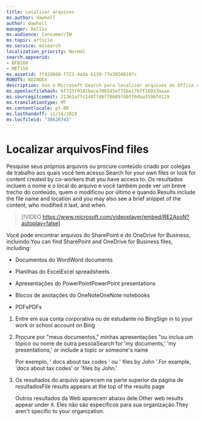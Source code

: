 ```yaml
---
title: Localizar arquivos
ms.author: dawholl
author: dawholl
manager: kellis
ms.audience: Consumer/IW
ms.topic: article
ms.service: mssearch
localization_priority: Normal
search.appverid:
- BFB160
- MET150
ms.assetid: ff42d668-f721-4ada-b130-77e38508197c
ROBOTS: NOINDEX
description: Use o Microsoft Search para localizar arquivos do Office e PDFs e as informações que você verá
ms.openlocfilehash: 6f723f9101bece706545e775be17b7f26033aaae
ms.sourcegitcommit: 21361af7c244ffd6ff8689fd0ff0daa359bf4129
ms.translationtype: MT
ms.contentlocale: pt-BR
ms.lasthandoff: 11/14/2019
ms.locfileid: "38626743"
---
```

# <a name="find-files"></a><span data-ttu-id="49b95-103">Localizar arquivos</span><span class="sxs-lookup"><span data-stu-id="49b95-103">Find files</span></span>

<span data-ttu-id="49b95-104">Pesquise seus próprios arquivos ou procure conteúdo criado por colegas de trabalho aos quais você tem acesso.</span><span class="sxs-lookup"><span data-stu-id="49b95-104">Search for your own files or look for content created by co-workers that you have access to.</span></span> <span data-ttu-id="49b95-105">Os resultados incluem o nome e o local do arquivo e você também pode ver um breve trecho do conteúdo, quem o modificou por último e quando.</span><span class="sxs-lookup"><span data-stu-id="49b95-105">Results include the file name and location and you may also see a brief snippet of the content, who modified it last, and when.</span></span>
  
> [!VIDEO https://www.microsoft.com/videoplayer/embed/RE2AsoN?autoplay=false]
  
<span data-ttu-id="49b95-106">Você pode encontrar arquivos do SharePoint e do OneDrive for Business, incluindo:</span><span class="sxs-lookup"><span data-stu-id="49b95-106">You can find SharePoint and OneDrive for Business files, including:</span></span>
  
- <span data-ttu-id="49b95-107">Documentos do Word</span><span class="sxs-lookup"><span data-stu-id="49b95-107">Word documents</span></span>
    
- <span data-ttu-id="49b95-108">Planilhas do Excel</span><span class="sxs-lookup"><span data-stu-id="49b95-108">Excel spreadsheets</span></span>
    
- <span data-ttu-id="49b95-109">Apresentações do PowerPoint</span><span class="sxs-lookup"><span data-stu-id="49b95-109">PowerPoint presentations</span></span>
    
- <span data-ttu-id="49b95-110">Blocos de anotações do OneNote</span><span class="sxs-lookup"><span data-stu-id="49b95-110">OneNote notebooks</span></span>
    
- <span data-ttu-id="49b95-111">PDFs</span><span class="sxs-lookup"><span data-stu-id="49b95-111">PDFs</span></span>
    
1. <span data-ttu-id="49b95-112">Entre em sua conta corporativa ou de estudante no Bing</span><span class="sxs-lookup"><span data-stu-id="49b95-112">Sign in to your work or school account on Bing</span></span>
    
2. <span data-ttu-id="49b95-113">Procure por "meus documentos," minhas apresentações "ou inclua um tópico ou nome de outra pessoa</span><span class="sxs-lookup"><span data-stu-id="49b95-113">Search for 'my documents,' 'my presentations,' or include a topic or someone's name</span></span>
    
    <span data-ttu-id="49b95-114">Por exemplo, ' docs about tax codes ' ou ' files by John '.</span><span class="sxs-lookup"><span data-stu-id="49b95-114">For example, 'docs about tax codes' or 'files by John.'</span></span>
    
3. <span data-ttu-id="49b95-115">Os resultados do arquivo aparecem na parte superior da página de resultados</span><span class="sxs-lookup"><span data-stu-id="49b95-115">File results appears at the top of the results page</span></span>
    
    <span data-ttu-id="49b95-116">Outros resultados da Web aparecem abaixo dele.</span><span class="sxs-lookup"><span data-stu-id="49b95-116">Other web results appear under it.</span></span> <span data-ttu-id="49b95-117">Eles não são específicos para sua organização.</span><span class="sxs-lookup"><span data-stu-id="49b95-117">They aren't specific to your organization.</span></span>


